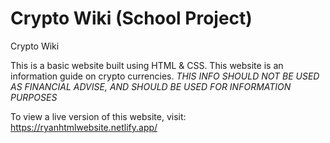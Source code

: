 # Crypto Wiki (School Project)
Crypto Wiki

This is a basic website built using HTML & CSS. 
This website is an information guide on crypto currencies.
*THIS INFO SHOULD NOT BE USED AS FINANCIAL ADVISE, AND SHOULD BE USED FOR INFORMATION PURPOSES*

To view a live version of this website, visit: 
https://ryanhtmlwebsite.netlify.app/
